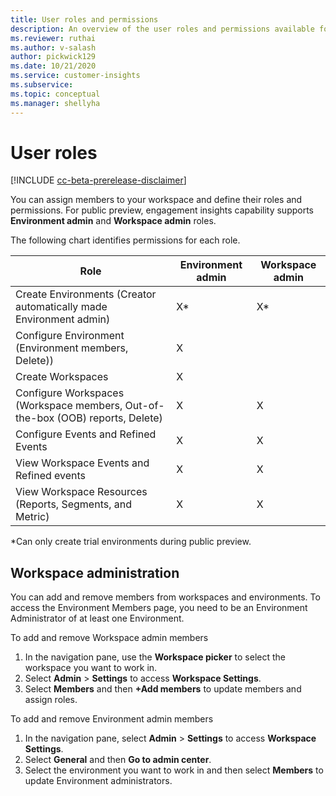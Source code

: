 ```yaml
---
title: User roles and permissions
description: An overview of the user roles and permissions available for public preview. 
ms.reviewer: ruthai
ms.author: v-salash
author: pickwick129
ms.date: 10/21/2020
ms.service: customer-insights
ms.subservice: 
ms.topic: conceptual
ms.manager: shellyha
---
```


# User roles 

[!INCLUDE [cc-beta-prerelease-disclaimer](includes/cc-beta-prerelease-disclaimer.md)]




You can assign members to your workspace and define their roles and permissions. For public preview, engagement insights capability supports **Environment admin** and **Workspace admin** roles.  

The following chart identifies permissions for each role. 

| Role | Environment admin | Workspace admin |
|--|--|--|
| Create Environments (Creator automatically made Environment admin) | X* | X* |  |
| Configure Environment (Environment members, Delete)) | X |  |  |
| Create Workspaces | X |  |  |
| Configure Workspaces (Workspace members, Out-of-the-box (OOB) reports, Delete) | X | X |  |
| Configure Events and Refined Events | X | X |
| View Workspace Events and Refined events | X | X |
| View Workspace Resources (Reports, Segments, and Metric)| X | X |

*Can only create trial environments during public preview. 

## Workspace administration

You can add and remove members from workspaces and environments. To access the Environment Members page, you need to be an Environment Administrator of at least one Environment. 

To add and remove Workspace admin members
1. In the navigation pane, use the **Workspace picker** to select the workspace you want to work in.
1. Select **Admin** > **Settings** to access **Workspace Settings**.
1. Select **Members** and then **+Add members** to update members and assign roles.

To add and remove Environment admin members
1. In the navigation pane, select **Admin** > **Settings** to access **Workspace Settings**.
1. Select **General** and then **Go to admin center**.
1. Select the environment you want to work in and then select **Members** to update Environment administrators. 

